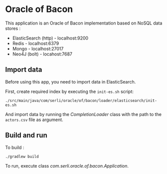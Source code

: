 # Oracle of Bacon
This application is an Oracle of Bacon implementation based on NoSQL data stores :
* ElasticSearch (http) - localhost:9200
* Redis - localhost:6379
* Mongo - localhost:27017
* Neo4J (bolt) - locahost:7687

## Import data

Before using this app, you need to import data in ElasticSearch.

First, create required index by executing the `init-es.sh` script:

```
./src/main/java/com/serli/oracle/of/bacon/loader/elasticsearch/init-es.sh
```

And import data by running the *CompletionLoader* class with the path to the `actors.csv` file as argument.

## Build and run

To build :
```
./gradlew build
```

To run, execute class *com.serli.oracle.of.bacon.Application*.
